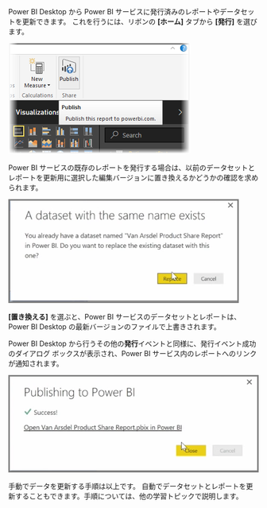 Power BI Desktop から Power BI サービスに発行済みのレポートやデータセットを更新できます。 これを行うには、リボンの **[ホーム]** タブから **[発行]** を選びます。

![](media/4-5-manually-republish-reports/4-5_0.png)

Power BI サービスの既存のレポートを発行する場合は、以前のデータセットとレポートを更新用に選択した編集バージョンに置き換えるかどうかの確認を求められます。

![](media/4-5-manually-republish-reports/4-5_1.png)

**[置き換える]** を選ぶと、Power BI サービスのデータセットとレポートは、Power BI Desktop の最新バージョンのファイルで上書きされます。

Power BI Desktop から行うその他の**発行**イベントと同様に、発行イベント成功のダイアログ ボックスが表示され、Power BI サービス内のレポートへのリンクが通知されます。

![](media/4-5-manually-republish-reports/4-5_2.png)

手動でデータを更新する手順は以上です。 自動でデータセットとレポートを更新することもできます。手順については、他の学習トピックで説明します。


